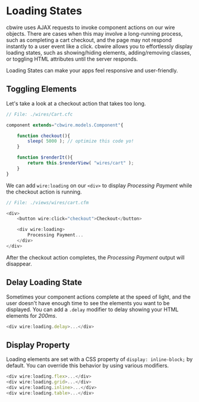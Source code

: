 # Loading States

cbwire uses AJAX requests to invoke component actions on our wire objects. There are cases when this may involve a long-running process, such as completing a cart checkout, and the page may not respond instantly to a user event like a click. cbwire allows you to effortlessly display loading states, such as showing/hiding elements, adding/removing classes, or toggling HTML attributes until the server responds.

Loading States can make your apps feel responsive and user-friendly.

## Toggling Elements

Let's take a look at a checkout action that takes too long.

```javascript
// File: ./wires/Cart.cfc

component extends="cbwire.models.Component"{

    function checkout(){
        sleep( 5000 ); // optimize this code yo!
    }

    function $renderIt(){
        return this.$renderView( "wires/cart" );
    }
}
```

We can add `wire:loading` on our `<div>` to display _Processing Payment_ while the checkout action is running.

```javascript
// File: ./views/wires/cart.cfm

<div>
    <button wire:click="checkout">Checkout</button>

    <div wire:loading>
        Processing Payment...
    </div>
</div>
```

After the checkout action completes, the _Processing Payment_ output will disappear.

## Delay Loading State

Sometimes your component actions complete at the speed of light, and the user doesn't have enough time to see the elements you want to be displayed. You can add a `.delay` modifier to delay showing your HTML elements for _200ms_.

```javascript
<div wire:loading.delay>...</div>
```

##  Display Property

Loading elements are set with a CSS property of `display: inline-block;` by default. You can override this behavior by using various modifiers.

```javascript
<div wire:loading.flex>...</div>
<div wire:loading.grid>...</div>
<div wire:loading.inline>...</div>
<div wire:loading.table>...</div>
```

